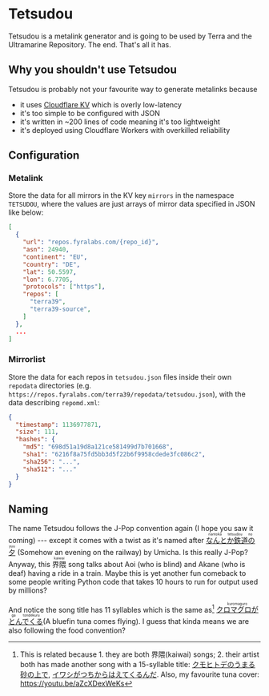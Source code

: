 # Tetsudou

Tetsudou is a metalink generator and is going to be used by Terra and the
Ultramarine Repository. The end. That's all it has.

## Why you shouldn't use Tetsudou

Tetsudou is probably not your favourite way to generate metalinks because

- it uses [Cloudflare KV] which is overly low-latency
- it's too simple to be configured with JSON
- it's written in ~200 lines of code meaning it's too lightweight
- it's deployed using Cloudflare Workers with overkilled reliability

## Configuration

### Metalink

Store the data for all mirrors in the KV key `mirrors` in the namespace `TETSUDOU`, where the values are just arrays of mirror data specified in JSON like below:

```json
[
  {
    "url": "repos.fyralabs.com/{repo_id}",
    "asn": 24940,
    "continent": "EU",
    "country": "DE",
    "lat": 50.5597,
    "lon": 6.7705,
    "protocols": ["https"],
    "repos": [
      "terra39",
      "terra39-source",
    ]
  },
  ...
]
```

### Mirrorlist

Store the data for each repos in `tetsudou.json` files inside their own `repodata` directories (e.g.
`https://repos.fyralabs.com/terra39/repodata/tetsudou.json`), with the data describing `repomd.xml`:

```json
{
  "timestamp": 1136977871,
  "size": 111,
  "hashes": {
    "md5": "698d51a19d8a121ce581499d7b701668",
    "sha1": "6216f8a75fd5bb3d5f22b6f9958cdede3fc086c2",
    "sha256": "...",
    "sha512": "..."
  }
}
```

## Naming

The name Tetsudou follows the J-Pop convention again (I hope you saw it coming) --- except it comes
with a twist as it's named after
<ruby>[なんとか鉄道の夕]<rt>nantoka tetsudou no yuu</rt></ruby> (Somehow an evening on the railway)
by Umicha. Is this really J-Pop? Anyway, this <ruby>界隈<rt>kaiwai</rt></ruby> song talks about Aoi
(who is blind) and Akane (who is deaf) having a ride in a train. Maybe this is yet another fun
comeback to some people writing Python code that takes 10 hours to run for output used by millions?

And notice the song title has 11 syllables which is the same as[^1]
<ruby>[クロマグロがとんでくる]<rt>kuromaguro ga tondekuru</rt></ruby>(A bluefin tuna comes flying).
I guess that kinda means we are also following the food convention?

[^1]:
    This is related because 1. they are both 界隈(kaiwai) songs; 2. their artist both has made
    another song with a 15-syllable title:
    [クモヒトデのうまる砂の上で], [イワシがつちからはえてくるんだ].
    Also, my favourite tuna cover: https://youtu.be/aZcXDexWeKs

[Cloudflare KV]: https://developers.cloudflare.com/kv/learning/how-kv-works/
[なんとか鉄道の夕]: https://youtu.be/FfqFKR23K7M
[クモヒトデのうまる砂の上で]: https://youtu.be/dPQRX8V0QvQ
[クロマグロがとんでくる]: https://youtu.be/ceyr4ezheOg
[イワシがつちからはえてくるんだ]: https://youtu.be/dr1_LWqSoeY
